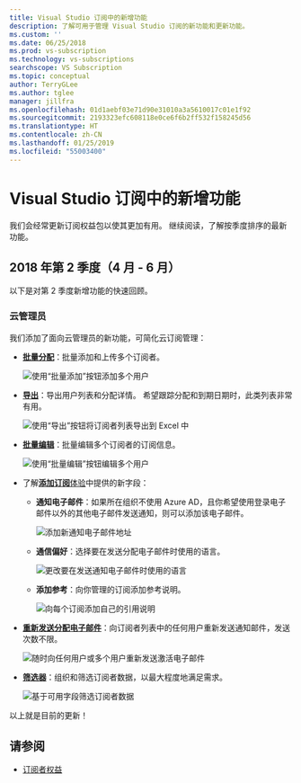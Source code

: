 ```yaml
---
title: Visual Studio 订阅中的新增功能
description: 了解可用于管理 Visual Studio 订阅的新功能和更新功能。
ms.custom: ''
ms.date: 06/25/2018
ms.prod: vs-subscription
ms.technology: vs-subscriptions
searchscope: VS Subscription
ms.topic: conceptual
author: TerryGLee
ms.author: tglee
manager: jillfra
ms.openlocfilehash: 01d1aebf03e71d90e31010a3a5610017c01e1f92
ms.sourcegitcommit: 2193323efc608118e0ce6f6b2ff532f158245d56
ms.translationtype: HT
ms.contentlocale: zh-CN
ms.lasthandoff: 01/25/2019
ms.locfileid: "55003400"
---
```

# <a name="what39s-new-in-visual-studio-subscriptions"></a>Visual Studio 订阅中的新增功能

我们会经常更新订阅权益包以使其更加有用。 继续阅读，了解按季度排序的最新功能。

## <a name="2018-q2-april-june"></a>2018 年第 2 季度（4 月 - 6 月）

以下是对第 2 季度新增功能的快速回顾。

### <a name="cloud-administrators"></a>云管理员

我们添加了面向云管理员的新功能，可简化云订阅管理：

* [**批量分配**](/visualstudio/subscriptions/assign-license#bulk-assignments)：批量添加和上传多个订阅者。

  ![使用“批量添加”按钮添加多个用户](media/bulk-add-multiple-subscribers.png)

* [**导出**](/visualstudio/subscriptions/exporting-subscriptions)：导出用户列表和分配详情。 希望跟踪分配和到期日期时，此类列表非常有用。

   ![使用“导出”按钮将订阅者列表导出到 Excel 中](media/export-subscriber-list-to-csv.png)


* [**批量编辑**](/visualstudio/subscriptions/edit-license#editing-multiple-subscribers-by-using-bulk-edit)：批量编辑多个订阅者的订阅信息。

  ![使用“批量编辑”按钮编辑多个用户](media/bulk-edit-multiple-subscribers.png)

* 了解[**添加订阅**体验](assign-license.md)中提供的新字段：

  * **通知电子邮件**：如果所在组织不使用 Azure AD，且你希望使用登录电子邮件以外的其他电子邮件发送通知，则可以添加该电子邮件。

    ![添加新通知电子邮件地址](media/add-new-subscriber-notification-email.png)

  * **通信偏好**：选择要在发送分配电子邮件时使用的语言。

    ![更改要在发送通知电子邮件时使用的语言](media/change-subscriber-communication-preference.png)

  * **添加参考**：向你管理的订阅添加参考说明。

    ![向每个订阅添加自己的引用说明](media/add-subscriber-reference-notes.png)

* [**重新发送分配电子邮件**](resend-assignment-email.md)：向订阅者列表中的任何用户重新发送通知邮件，发送次数不限。

  ![随时向任何用户或多个用户重新发送激活电子邮件](media/resend-subscriber-activation-emails.png)

* [**筛选器**](search-license.md)：组织和筛选订阅者数据，以最大程度地满足需求。

  ![基于可用字段筛选订阅者数据](media/filter-subscriber-data.png)

以上就是目前的更新！

## <a name="see-also"></a>请参阅

* [订阅者权益](subscriber-benefits.md)
